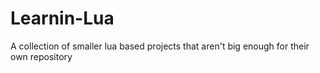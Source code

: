 # Learnin-Lua
A collection of smaller lua based projects that aren't big enough for their own repository 

